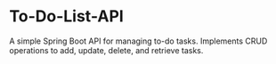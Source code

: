 # To-Do-List-API
A simple Spring Boot API for managing to-do tasks. Implements CRUD operations to add, update, delete, and retrieve tasks.
